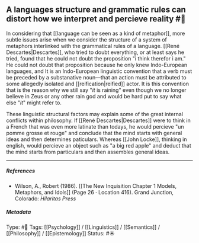 ## A languages structure and grammatic rules can distort how we interpret and percieve reality  #🧠 

In considering that [[language can be seen as a kind of metaphor]], more subtle issues arise when we consider the structure of a system of metaphors interlinked with the grammatical rules of a language. [[René Descartes|Descartes]], who tried to doubt everything, or at least says he tried, found that he could not doubt the proposition "i think therefor i am."  He could not doubt that proposition because he only knew Indo-European languages, and It is an Indo-European linguistic convention that a verb must be preceded by a substanative noun—that an action must be attributed to some allegedly isolated and [[reification|reified]] actor. It is this convention that is the reason why we still say "_it_ is raining" even though we no longer believe in Zeus or any other rain god and would be hard put to say what else "_it_" might refer to.

These linguistic structural factors may explain some of the great internal conflicts within philosophy. If [[René Descartes|Descartes]] were to think in a French that was even more latinate than todays, he would percieve "un pomme grosse et rouge" and conclude that the mind starts with general ideas and then determines paticulars. Whereas [[John Locke]], thinking in english, would percieve an object such as "a big red apple" and deduct that the mind starts from particulars and then assembles general ideas.

___

##### References

- Wilson, A., Robert (1986). [[The New Inquisition Chapter 1 Models, Metaphors, and Idols]] (Page 26 · Location 416). Grand Junction, Colorado: _Hilaritas Press_

##### Metadata

Type: #🔴 
Tags: [[Psychology]] / [[Linguistics]] / [[Semantics]] / [[Philosophy]] / [[Epistemology]] 
Status: #☀️ 